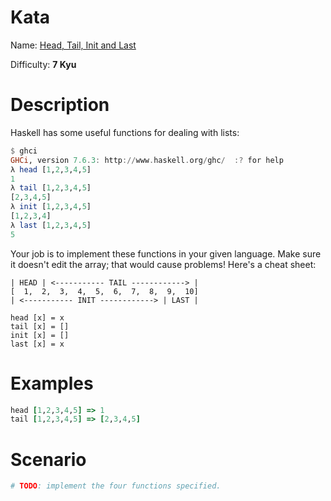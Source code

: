 # Kata
Name: [Head, Tail, Init and Last](https://www.codewars.com/kata/head-tail-init-and-last)

Difficulty: **7 Kyu**

# Description
Haskell has some useful functions for dealing with lists:

```haskell
$ ghci
GHCi, version 7.6.3: http://www.haskell.org/ghc/  :? for help
λ head [1,2,3,4,5]
1
λ tail [1,2,3,4,5]
[2,3,4,5]
λ init [1,2,3,4,5]
[1,2,3,4]
λ last [1,2,3,4,5]
5
```

Your job is to implement these functions in your given language. Make sure it doesn't edit the array; that would cause problems! Here's a cheat sheet:

```
| HEAD | <----------- TAIL ------------> |
[  1,  2,  3,  4,  5,  6,  7,  8,  9,  10]
| <----------- INIT ------------> | LAST |

head [x] = x
tail [x] = []
init [x] = []
last [x] = x
```

# Examples
```ruby
head [1,2,3,4,5] => 1
tail [1,2,3,4,5] => [2,3,4,5]
```

# Scenario
```ruby
# TODO: implement the four functions specified.
```